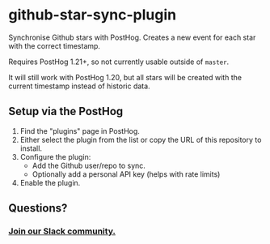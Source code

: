 # github-star-sync-plugin

Synchronise Github stars with PostHog. Creates a new event for each star with the correct timestamp.

Requires PostHog 1.21+, so not currently usable outside of `master`.

It will still work with PostHog 1.20, but all stars will be created with the current timestamp instead of historic data.

## Setup via the PostHog

1. Find the "plugins" page in PostHog.
2. Either select the plugin from the list or copy the URL of this repository to install.
3. Configure the plugin:
   - Add the Github user/repo to sync. 
   - Optionally add a personal API key (helps with rate limits)
4. Enable the plugin.

## Questions?

### [Join our Slack community.](https://join.slack.com/t/posthogusers/shared_invite/enQtOTY0MzU5NjAwMDY3LTc2MWQ0OTZlNjhkODk3ZDI3NDVjMDE1YjgxY2I4ZjI4MzJhZmVmNjJkN2NmMGJmMzc2N2U3Yjc3ZjI5NGFlZDQ)
